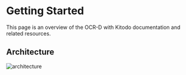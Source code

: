# Getting Started

This page is an overview of the OCR-D with Kitodo documentation and related resources.

## Architecture
![architecture](https://i.imgur.com/UMiVd3Y.png)


